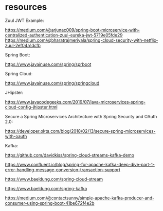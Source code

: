 # resources

Zuul JWT Example:

https://medium.com/@arjunac009/spring-boot-microservice-with-centralized-authentication-zuul-eureka-jwt-5719e05fde29
https://medium.com/@bharatrajmeriyala/spring-cloud-security-with-netflix-zuul-2ef04a1dcfb

Spring Boot:

https://www.javainuse.com/spring/sprboot

Spring Cloud:

https://www.javainuse.com/spring/springcloud

JHipster:

https://www.javacodegeeks.com/2019/07/java-microservices-spring-cloud-config-jhipster.html

Secure a Spring Microservices Architecture with Spring Security and OAuth 2.0:

https://developer.okta.com/blog/2018/02/13/secure-spring-microservices-with-oauth

Kafka:

https://github.com/davidkiss/spring-cloud-streams-kafka-demo

https://www.confluent.io/blog/spring-for-apache-kafka-deep-dive-part-1-error-handling-message-conversion-transaction-support

https://www.baeldung.com/spring-cloud-stream

https://www.baeldung.com/spring-kafka

https://medium.com/@contactsunny/simple-apache-kafka-producer-and-consumer-using-spring-boot-41be672f4e2b





